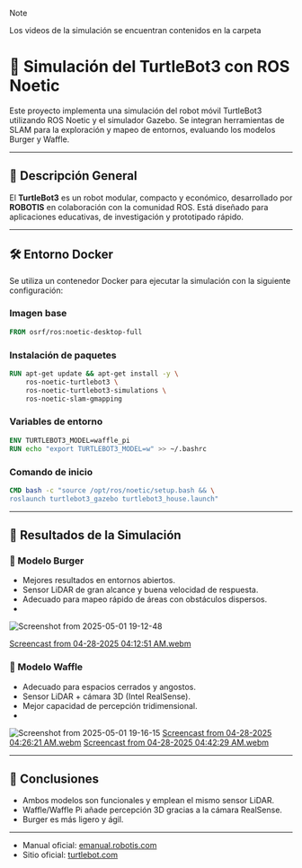 
> [!Note]
> Los videos de la simulación se encuentran contenidos en la carpeta 

# 🤖 Simulación del TurtleBot3 con ROS Noetic

Este proyecto implementa una simulación del robot móvil TurtleBot3 utilizando ROS Noetic y el simulador Gazebo. Se integran herramientas de SLAM para la exploración y mapeo de entornos, evaluando los modelos Burger y Waffle.

---

## 🧩 Descripción General

El **TurtleBot3** es un robot modular, compacto y económico, desarrollado por **ROBOTIS** en colaboración con la comunidad ROS. Está diseñado para aplicaciones educativas, de investigación y prototipado rápido.

---

## 🛠️ Entorno Docker

Se utiliza un contenedor Docker para ejecutar la simulación con la siguiente configuración:

### Imagen base
```dockerfile
FROM osrf/ros:noetic-desktop-full
```

### Instalación de paquetes
```dockerfile
RUN apt-get update && apt-get install -y \
    ros-noetic-turtlebot3 \
    ros-noetic-turtlebot3-simulations \
    ros-noetic-slam-gmapping
```

### Variables de entorno
```dockerfile
ENV TURTLEBOT3_MODEL=waffle_pi
RUN echo "export TURTLEBOT3_MODEL=w" >> ~/.bashrc
```

### Comando de inicio
```dockerfile
CMD bash -c "source /opt/ros/noetic/setup.bash && \
roslaunch turtlebot3_gazebo turtlebot3_house.launch"
```

---

## 🧪 Resultados de la Simulación

### 🔹 Modelo Burger
- Mejores resultados en entornos abiertos.
- Sensor LiDAR de gran alcance y buena velocidad de respuesta.
- Adecuado para mapeo rápido de áreas con obstáculos dispersos.
- 
![Screenshot from 2025-05-01 19-12-48](https://github.com/user-attachments/assets/e23a41f8-e060-4086-95f0-9107cb707e9e)

[Screencast from 04-28-2025 04:12:51 AM.webm](https://github.com/user-attachments/assets/98828fbf-d80d-4c6c-bc8c-e4e3aea394a6)

### 🔹 Modelo Waffle
- Adecuado para espacios cerrados y angostos.
- Sensor LiDAR + cámara 3D (Intel RealSense).
- Mejor capacidad de percepción tridimensional.
- 
![Screenshot from 2025-05-01 19-16-15](https://github.com/user-attachments/assets/be361f04-e0bf-4b91-ad09-c2506a5f5a3e)
[Screencast from 04-28-2025 04:26:21 AM.webm](https://github.com/user-attachments/assets/c846dd89-db79-4b01-ab5b-0bb0ba39af3f)
[Screencast from 04-28-2025 04:42:29 AM.webm](https://github.com/user-attachments/assets/71eff89b-5ea7-4b13-a1b6-3abea474797c)

---

## 📌 Conclusiones

- Ambos modelos son funcionales y emplean el mismo sensor LiDAR.
- Waffle/Waffle Pi añade percepción 3D gracias a la cámara RealSense.
- Burger es más ligero y ágil.

---

- Manual oficial: [emanual.robotis.com](https://emanual.robotis.com/docs/en/platform/turtlebot3/overview/)
- Sitio oficial: [turtlebot.com](https://www.turtlebot.com/turtlebot3/)
